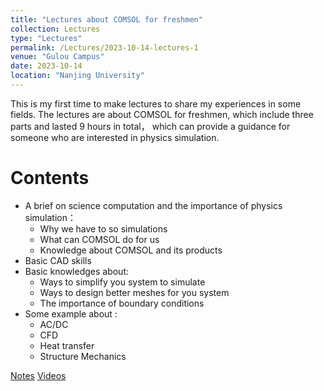 ```yaml
---
title: "Lectures about COMSOL for freshmen"
collection: Lectures
type: "Lectures"
permalink: /Lectures/2023-10-14-lectures-1
venue: "Gulou Campus"
date: 2023-10-14
location: "Nanjing University"
---
```


This is my first time to make lectures to share my experiences in some fields.
The lectures are about COMSOL for freshmen, which include three parts and lasted 9 hours in total， which can provide a guidance for someone who are interested in physics simulation.

Contents
======
* A brief on science computation and the importance of physics simulation：
    * Why we have to so simulations
    * What can COMSOL do for us
    * Knowledge about COMSOL and its products
* Basic CAD skills
* Basic knowledges about:
    * Ways to simplify you system to simulate
    * Ways to design better meshes for you system
    * The importance of boundary conditions
* Some example about :
    * AC/DC
    * CFD
    * Heat transfer
    * Structure Mechanics

[Notes](http://quantumopticss.github.io/files/Notes_COMSOL) [Videos](http://quantumopticss.github.io/files/Notes_COMSOL)
